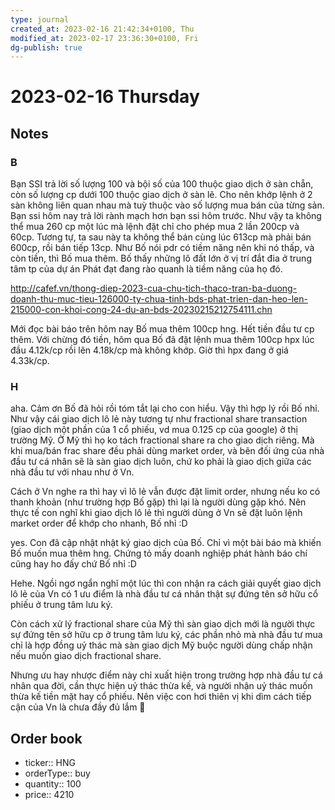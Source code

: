 ```yaml
---
type: journal
created_at: 2023-02-16 21:42:34+0100, Thu
modified_at: 2023-02-17 23:36:30+0100, Fri
dg-publish: true
---
```

# 2023-02-16 Thursday

## Notes

### B

Bạn SSI trả lời số lượng 100 và bội số của 100 thuộc giao dịch ở sàn chẵn, còn số lượng cp dưới 100 thuộc giao dịch ở sàn lẽ. Cho nên khớp lệnh ở 2 sàn không liên quan nhau mà tuỳ thuộc vào số lượng mua bán của từng sản. Bạn ssi hôm nay trả lời rành mạch hơn bạn ssi hôm trước.
Như vậy ta không thể mua 260 cp một lúc mà lệnh đặt chỉ cho phép mua 2 lần 200cp và 60cp. Tương tự, ta sau này ta không thể bán cùng lúc 613cp mà phải bán 600cp, rồi bán tiếp 13cp.
Như Bố nói pdr có tiềm năng nên khi nó thấp, và còn tiền, thì Bố mua thêm. Bố thấy những lô đất lớn ở vị trí đắt đia ở trung tâm tp của dự án Phát đạt đang rào quanh là tiềm năng của họ đó.

http://cafef.vn/thong-diep-2023-cua-chu-tich-thaco-tran-ba-duong-doanh-thu-muc-tieu-126000-ty-chua-tinh-bds-phat-trien-dan-heo-len-215000-con-khoi-cong-24-du-an-bds-20230215212754111.chn

Mới đọc bài báo trên hôm nay Bố mua thêm 100cp hng. Hết tiền đầu tư cp thêm. Với chừng đó tiền, hôm qua Bố đã đặt lệnh mua thêm 100cp hpx lúc đầu 4.12k/cp rồi lên 4.18k/cp mà không khớp. Giờ thì hpx đang ở giá 4.33k/cp.

### H

aha. Cảm ơn Bố đã hỏi rồi tóm tắt lại cho con hiểu. Vậy thì hợp lý rồi Bố nhỉ. Như vậy cái giao dịch lô lẻ này tương tự như fractional share transaction (giao dịch một phần của 1 cổ phiếu, vd mua 0.125 cp của google) ở thị trường Mỹ. Ở Mỹ thì họ ko tách fractional share ra cho giao dịch riêng. Mà khi mua/bán frac share đều phải dùng market order, và bên đối ứng của nhà đầu tư cá nhân sẽ là sàn giao dịch luôn, chứ ko phải là giao dịch giữa các nhà đầu tư với nhau như ở Vn.

Cách ở Vn nghe ra thì hay vì lô lẻ vẫn được đặt limit order, nhưng nếu ko có thanh khoản (như trường hợp Bố gặp) thì lại là người dùng gặp khó. Nên thực tế con nghĩ khi giao dịch lô lẻ thì người dùng ở Vn sẽ đặt luôn lệnh market order để khớp cho nhanh, Bố nhỉ :D

yes. Con đã cập nhật nhật ký giao dịch của Bố. Chỉ vì một bài báo mà khiến Bố muốn mua thêm hng. Chứng tỏ mấy doanh nghiệp phát hành báo chí cũng hay ho đấy chứ Bố nhỉ :D

Hehe. Ngồi ngơ ngẩn nghĩ một lúc thì con nhận ra cách giải quyết giao dịch lô lẻ của Vn có 1 ưu điểm là nhà đầu tư cá nhân thật sự đứng tên sở hữu cổ phiếu ở trung tâm lưu ký. 

Còn cách xử lý fractional share của Mỹ thì sàn giao dịch mới là người thực sự đứng tên sở hữu cp ở trung tâm lưu ký, các phần nhỏ mà nhà đầu tư mua chỉ là hợp đồng uỷ thác mà sàn giao dịch Mỹ buộc người dùng chấp nhận nếu muốn giao dịch fractional share.

Nhưng ưu hay nhược điểm này chỉ xuất hiện trong trường hợp nhà đầu tư cá nhân qua đời, cần thực hiện uỷ thác thừa kế, và người nhận uỷ thác muốn thừa kế tiền mặt hay cổ phiếu. Nên việc con hơi thiên vị khi dìm cách tiếp cận của Vn là chưa đầy đủ lắm 🤣

## Order book

- ticker:: HNG
- orderType:: buy
- quantity:: 100
- price:: 4210
